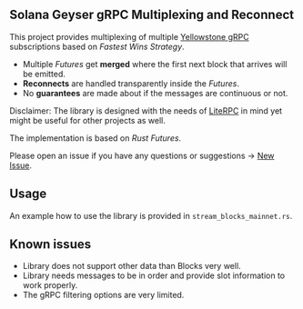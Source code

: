 

## Solana Geyser gRPC Multiplexing and Reconnect
This project provides multiplexing of multiple [Yellowstone gRPC](https://github.com/rpcpool/yellowstone-grpc) subscriptions based on _Fastest Wins Strategy_.

* Multiple _Futures_ get **merged** where the first next block that arrives will be emitted.
* __Reconnects__ are handled transparently inside the _Futures_.
* No __guarantees__ are made about if the messages are continuous or not.

Disclaimer: The library is designed with the needs of
[LiteRPC](https://github.com/blockworks-foundation/lite-rpc) in mind
yet might be useful for other projects as well.

The implementation is based on _Rust Futures_.

Please open an issue if you have any questions or suggestions ->  [New Issue](https://github.com/blockworks-foundation/geyser-grpc-connector/issues/new).

## Usage
An example how to use the library is provided in `stream_blocks_mainnet.rs`.

## Known issues
* Library does not support other data than Blocks very well.
* Library needs messages to be in order and provide slot information to work properly.
* The gRPC filtering options are very limited.

